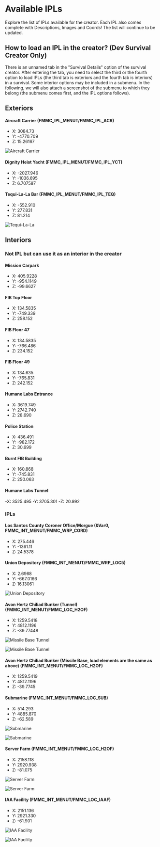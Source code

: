 # Available IPLs

Explore the list of IPLs available for the creator. Each IPL also comes complete with Descriptions, Images and Coords! The list will continue to be updated.

## How to load an IPL in the creator? (Dev Survival Creator Only)

There is an unnamed tab in the "Survival Details" option of the survival creator. After entering the tab, you need to select the third or the fourth option to load IPLs (the third tab is exteriors and the fourth tab is interiors) in a survival. Some interior options may be included in a submenu. In the following, we will also attach a screenshot of the submenu to which they belong (the submenu comes first, and the IPL options follows).

## Exteriors

#### Aircraft Carrier (FMMC_IPL_MENUT/FMMC_IPL_ACR)
  - X: 3084.73
  - Y: -4770.709
  - Z: 15.26167

![Aircraft Carrier](https://www.neptune.work/images/upload/survivalenableaircraftcarrier.jpg)

#### Dignity Heist Yacht (FMMC_IPL_MENUT/FMMC_IPL_YCT)
  - X: -2027.946
  - Y: -1036.695
  - Z: 6.707587
  
#### Tequi-La-La Bar (FMMC_IPL_MENUT/FMMC_IPL_TEQ)
  - X: -552.910
  - Y: 277.831
  - Z: 81.214

![Tequi-La-La](https://www.neptune.work/images/upload/interior-tequi-la-la.jpg)

## Interiors

### Not IPL but can use it as an interior in the creator

#### Mission Carpark
  - X: 405.9228
  - Y: -954.1149
  - Z: -99.6627

#### FIB Top Floor
  - X: 134.5835
  - Y: -749.339
  - Z: 258.152

#### FIB Floor 47
  - X: 134.5835
  - Y: -766.486
  - Z: 234.152

#### FIB Floor 49
  - X: 134.635
  - Y: -765.831
  - Z: 242.152

#### Humane Labs Entrance
  - X: 3619.749
  - Y: 2742.740
  - Z: 28.690

#### Police Station
  - X: 436.491
  - Y: -982.172
  - Z: 30.699

#### Burnt FIB Building
  - X: 160.868
  - Y: -745.831
  - Z: 250.063

#### Humane Labs Tunnel 
  -X: 3525.495 
  -Y: 3705.301 
  -Z: 20.992

### IPLs

#### Los Santos County Coroner Office/Morgue (&Var0, FMMC_INT_MENUT/FMMC_WRP_CORD)
  - X: 275.446
  - Y: -1361.11
  - Z: 24.5378

#### Union Depository (FMMC_INT_MENUT/FMMC_WRP_LOC5)
  - X: 2.6968
  - Y: -667.0166
  - Z: 16.13061
  
![Union Depository](https://www.neptune.work/images/upload/interior-union-depository.jpg)

#### Avon Hertz Chiliad Bunker (Tunnel) (FMMC_INT_MENUT/FMMC_LOC_H2OF)
  - X: 1259.5418
  - Y: 4812.1196
  - Z: -39.77448

![Missile Base Tunnel](https://www.neptune.work/images/upload/interior-avon-bunker-belong-to-list-12-1.jpg)

![Missile Base Tunnel](https://www.neptune.work/images/upload/interior-avon-bunker-belong-to-list-12-2.jpg)

#### Avon Hertz Chiliad Bunker (Missile Base, load elements are the same as above) (FMMC_INT_MENUT/FMMC_LOC_H2OF)
  - X: 1259.5419
  - Y: 4812.1196
  - Z: -39.7745

#### Submarine (FMMC_INT_MENUT/FMMC_LOC_SUB)
  - X: 514.293
  - Y: 4885.870
  - Z: -62.589

![Submarine](https://www.neptune.work/images/upload/interior-submarine-1.jpg)

![Submarine](https://www.neptune.work/images/upload/interior-submarine-2.jpg)

#### Server Farm (FMMC_INT_MENUT/FMMC_LOC_H2OF)
  - X: 2158.118
  - Y: 2920.938
  - Z: -81.075

![Server Farm](https://www.neptune.work/images/upload/interior-server-farm-1.jpg)

![Server Farm](https://www.neptune.work/images/upload/interior-server-farm-2.jpg)

#### IAA Facility (FMMC_INT_MENUT/FMMC_LOC_IAAF)
  - X: 2151.136
  - Y: 2921.330
  - Z: -61.901

![IAA Facility](https://www.neptune.work/images/upload/interior-iaa-facility-1.jpg)

![IAA Facility](https://www.neptune.work/images/upload/interior-iaa-facility-2.jpg)
